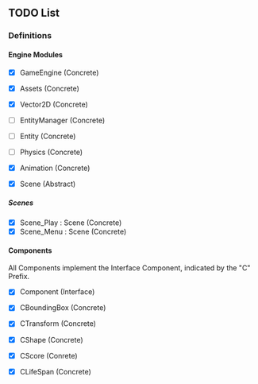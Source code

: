 ## TODO List

### Definitions

#### Engine Modules
- [X] GameEngine (Concrete)
- [X] Assets (Concrete)
- [X] Vector2D (Concrete)
- [ ] EntityManager (Concrete)
- [ ] Entity (Concrete)
- [ ] Physics (Concrete)
- [X] Animation (Concrete)

- [X] Scene (Abstract)

##### Scenes
- [X] Scene_Play : Scene (Concrete)
- [X] Scene_Menu : Scene (Concrete)

#### Components
All Components implement the Interface Component, indicated by the "C" Prefix.
- [X] Component (Interface)

- [X] CBoundingBox (Concrete)
- [X] CTransform (Concrete)
- [X] CShape (Concrete)
- [X] CScore (Conrete)
- [X] CLifeSpan (Concrete)
